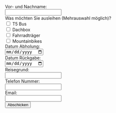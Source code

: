 <html>
<body>
<form action="https://fabform.io/f/3b9UXPJ" method="post">
  <label for="fullName">Vor- und Nachname:</label><br>
  <input name="fullName" type="text" required>
  <br>
  Was möchten Sie ausleihen (Mehrauswahl möglich)?
  <br>
  <input type="checkbox" id="vehicle1" name="vehicle1" value="Bike">
  <label for="vehicle1"> T5 Bus</label><br>
  <input type="checkbox" id="vehicle2" name="vehicle2" value="Car">
  <label for="vehicle2"> Dachbox</label><br>
  <input type="checkbox" id="vehicle3" name="vehicle3" value="Boat">
  <label for="vehicle3"> Fahrradträger</label><br>
  <input type="checkbox" id="vehicle3" name="vehicle4" value="Boat">
  <label for="vehicle4"> Mountainbikes</label>
  <br>
  <label for="abholung">Datum Abholung:</label><br>
  <input name="abholung" type="date" required>
  <br>
  <label for="rueckgabe">Datum Rückgabe:</label><br>
  <input name="rueckgabe" type="date" required>
  <br>
    <label for="grund">Reisegrund:</label><br>
  <input name="grund" type="text" required>
  <br>
    <label for="telefon">Telefon Nummer:</label><br>
  <input name="telefon" type="tel" required>
  <br>
  <label for="email">Email:</label><br>
  <input name="email" type="email" required>
  <br>
  <button type="submit">Abschicken</button>
</form>
</body>
</html>
